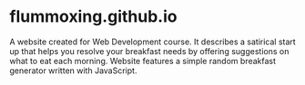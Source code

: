 # flummoxing.github.io

A website created for Web Development course. It describes a satirical start up that helps you resolve your breakfast needs by offering suggestions on what to eat each morning. Website features a simple random breakfast generator written with JavaScript.

